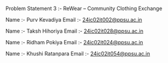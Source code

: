 Problem Statement 3 :- ReWear – Community Clothing Exchange

Name :- Purv Kevadiya
Email :- 24ic02it002@ppsu.ac.in

Name :- Taksh Hihoriya
Email :- 24ic02it028@ppsu.ac.in

Name :- Ridham Pokiya
Email :- 24ic02it024@ppsu.ac.in

Name :- Khushi Ratanpara
Email :- 24ic02it054@ppsu.ac.in
